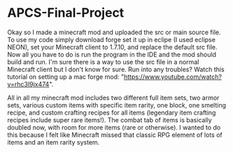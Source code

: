 # APCS-Final-Project

Okay so I made a minecraft mod and uploaded the src or main source file. 
To use my code simply download forge set it up in eclipe (I used eclipse NEON), set your Minecraft client to 1.7.10,
and replace the default src file. Now all you have to do is run the program in the IDE and 
the mod should build and run. I'm sure there is a way to use the src file in a normal Minecraft client but I don't know for sure.
Run into any troubles? Watch this tutorial on setting up a mac forge mod: "https://www.youtube.com/watch?v=rhc3I9jx474". 

All in all my minecraft mod includes two different full item sets, two armor sets, various custom items with specific item rarity,
one block, one smelting recipe, and custom crafting recipes for all items (legendary item crafting recipes include super rare items!). The combat tab of items is basically doubled now, with room for more items (rare or otherwise). I wanted to do this because I felt like Minecraft missed that classic RPG element of lots of items and an item rarity system. 
